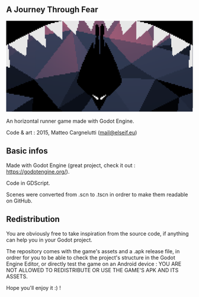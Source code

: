 ## A Journey Through Fear

![alt text](https://raw.githubusercontent.com/matteocargnelutti/ajourneythroughfear/master/screenshots/1024_500.png)

An horizontal runner game made with Godot Engine.

Code & art : 2015, Matteo Cargnelutti (mail@elseif.eu)

## Basic infos

Made with Godot Engine (great project, check it out : https://godotengine.org/).

Code in GDScript.

Scenes were converted from .scn to .tscn in ordrer to make them readable on GitHub.

## Redistribution

You are obviously free to take inspiration from the source code, if anything can help you in your Godot project.

The repository comes with the game's assets and a .apk release file, in ordrer for you to be able to check the project's structure in the Godot Engine Editor, or directly test the game on an Android device :
YOU ARE NOT ALLOWED TO REDISTRIBUTE OR USE THE GAME'S APK AND ITS ASSETS.

Hope you'll enjoy it :) !

